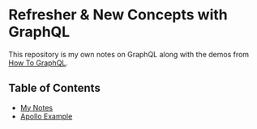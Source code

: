 # Refresher & New Concepts with GraphQL

This repository is my own notes on GraphQL along with the demos from [How To GraphQL](https://www.howtographql.com).

## Table of Contents

- [My Notes](https://github.com/rockchalkwushock/learning-graphql/blob/master/MY_NOTES.md)
- [Apollo Example](https://github.com/rockchalkwushock/learning-graphql/tree/master/apollo-example)

